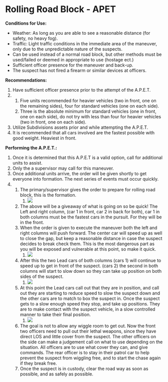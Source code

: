 # Rolling Road Block - APET

**Conditions for Use:**

* Weather: As long as you are able to see a reasonable distance (for safety, no heavy fog).
* Traffic: Light traffic conditions in the immediate area of the maneuver, only due to the unpredictable nature of the suspects.
* Can be used instead of a normal road block, but other methods must be used/failed or deemed in appropriate to use (hostage ect.)
* Sufficient officer presence for the maneuver and back-up.
* The suspect has not fired a firearm or similar devices at officers.

**Recommendations:**

1. Have sufficient officer presence prior to the attempt of the A.P.E.T.
2.
   1. Five units recommended for heavier vehicles (two in front, one on the remaining sides), four for standard vehicles (one on each side).
   2. Three is the absolute minimum for standard vehicles (one in front, one on each side), do not try with less than four for heavier vehicles (two in front, one on each side).
3. Utilize Subdivisions assets prior and while attempting the A.P.E.T.
4. It is recommended that all cars involved are the fastest possible with good weight. Heaviest in front.

**Performing the A.P.E.T.:**

1. Once it is determined that this A.P.E.T is a valid option, call for additional units to assist.
2. Only the a supervisor may call for this maneuver. 
3. Once additional units arrive, the order will be given shortly to get everyone into formation. The next series of events must occur quickly.
4.
   1. The primary/supervisor gives the order to prepare for rolling road block, this is the formation.
      1. ![](https://docs.aspirantgaming.org/download/attachments/52789254/image3.jpg?version=1\&modificationDate=1596542711000\&api=v2)
   2. The above will be a giveaway of what is going on so be quick! The Left and right column, (car 1 in front, car 2 in back for both), car 1 in both columns must be the fastest cars in the pursuit. For they will be in the front.
   3. When the order is given to execute the maneuver both the left and right columns will push forward. The center car will speed up as well to close the gap, but keep a reasonable distance in case the suspect decides to break check them. This is the most dangerous part as you will be exposed and vulnerable at this point, so make it quick.
      1. ![](https://docs.aspirantgaming.org/download/attachments/52789254/image2.jpg?version=1\&modificationDate=1596542747000\&api=v2)
   4. After this the two Lead cars of both columns (cars 1) will continue to speed up to get in front of the suspect. (cars 2) the second in both columns will start to slow down so they can take up position on both sides of the suspect.
      1. ![](https://docs.aspirantgaming.org/download/attachments/52789254/image1.jpg?version=1\&modificationDate=1596542871000\&api=v2)
   5. At this point the Lead cars call out that they are in position, and call out they are starting to reduce speed to slow the suspect down and the other cars are to match to box the suspect in. Once the suspect gets to a slow enough speed they stop, and take up positions. They are to make contact with the suspect vehicle, in a slow controlled manner to take their final position.
      1. ![](https://docs.aspirantgaming.org/download/attachments/52789254/image4.jpg?version=1\&modificationDate=1596542886000\&api=v2)
   6. The goal is not to allow any wiggle room to get out. Now the front two officers need to pull out their lethal weapons, since they have direct LOS and little cover from the suspect. The other officers on the side can make a judgement call on what to use depending on the situation. All officers are to use what cover they can, and give commands. The rear officer is to stay in their patrol car to help prevent the suspect from wiggling free, and to start the chase again if they break free.
   7. Once the suspect is in custody, clear the road way as soon as possible, and as safely as possible.
